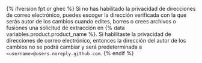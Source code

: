 {% ifversion fpt or ghec %}
Si no has habilitado la privacidad de direcciones de correo electrónico, puedes escoger la dirección verificada con la que serás autor de los cambios cuando edites, borres o crees archivos o fusiones una solicitud de extracción en
{% data variables.product.product_name %}. Si habilitaste la privacidad de direcciones de correo electrónico, entonces la dirección del autor de los cambios no se podrá cambiar y será predeterminada a `<username>@users.noreply.github.com`.
{% endif %}
